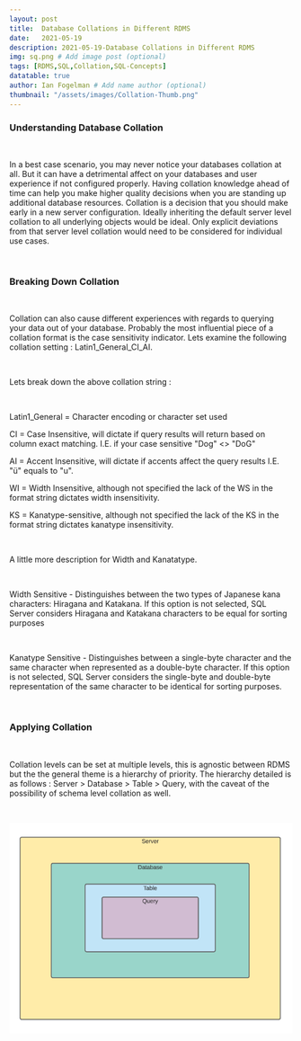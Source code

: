 ```yaml
---
layout: post
title:  Database Collations in Different RDMS
date:   2021-05-19
description: 2021-05-19-Database Collations in Different RDMS
img: sq.png # Add image post (optional)
tags: [RDMS,SQL,Collation,SQL-Concepts]
datatable: true
author: Ian Fogelman # Add name author (optional)
thumbnail: "/assets/images/Collation-Thumb.png"
---
```


<meta property="og:title" content="Database Collations in Different RDMS">
<meta property="og:description" content="A blog by Ian Fogelman.">
<meta property="og:image" content="https://repository-images.githubusercontent.com/190807493/a3610e80-bed1-11e9-87ac-2a4f0aa3b2ee">
<meta property="og:url" content="https://repository-images.githubusercontent.com/190807493/a3610e80-bed1-11e9-87ac-2a4f0aa3b2ee">

<h3>Understanding Database Collation</h3>

<br>

In a best case scenario, you may never notice your databases collation at all. But it can have a detrimental affect on your databases and user experience if not configured properly. Having collation knowledge ahead of time can help you make higher quality decisions when you are standing up additional database resources. Collation is a decision that you should make early in a new server configuration. Ideally inheriting the default server level collation to all underlying objects would be ideal. Only explicit deviations from that server level collation would need to be considered for individual use cases.

<br>

<h3>Breaking Down Collation</h3>

<br>

Collation can also cause different experiences with regards to querying your data out of your database. Probably the most influential piece of a collation format is the case sensitivity indicator. Lets examine the following collation setting : Latin1_General_CI_AI.

<br>

Lets break down the above collation string :

<br>

Latin1_General  = Character encoding or character set used

CI = Case Insensitive, will dictate if query results will return based on column exact matching. I.E. if your case sensitive "Dog" <> "DoG"

AI = Accent Insensitive, will dictate if accents affect the query results I.E. "ü" equals to "u".

WI = Width Insensitive, although not specified the lack of the WS in the format string dictates width insensitivity.

KS = Kanatype-sensitive, although not specified the lack of the KS in the format string dictates kanatype insensitivity.



<br>

A little more description for Width and Kanatatype.

<br>

Width Sensitive - Distinguishes between the two types of Japanese kana characters:  Hiragana and Katakana. If this option is not selected, SQL Server considers Hiragana and  Katakana characters to be equal for sorting purposes

<br>

Kanatype Sensitive - Distinguishes between a single-byte character and the same character  when represented as a double-byte character. If this option is not selected, SQL Server considers the single-byte  and double-byte representation of the same character to be identical  for sorting purposes.

<br>

<h3> Applying Collation </h3>

<br>

Collation levels can be set at multiple levels, this is agnostic between RDMS but the the general theme is a hierarchy of priority. The hierarchy detailed is as follows : Server > Database > Table > Query, with the caveat of the possibility of schema level collation as well.

<br>

![Model Results](/assets/images/Collation.png)

<br>


